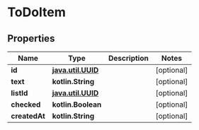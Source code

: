 
# ToDoItem

## Properties
Name | Type | Description | Notes
------------ | ------------- | ------------- | -------------
**id** | [**java.util.UUID**](java.util.UUID.md) |  |  [optional]
**text** | **kotlin.String** |  |  [optional]
**listId** | [**java.util.UUID**](java.util.UUID.md) |  |  [optional]
**checked** | **kotlin.Boolean** |  |  [optional]
**createdAt** | **kotlin.String** |  |  [optional]



